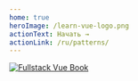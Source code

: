 ```yaml
---
home: true
heroImage: /learn-vue-logo.png
actionText: Начать →
actionLink: /ru/patterns/
---
```


<div class="hero">
  <p class="action">
    <GithubStarButton></GithubStarButton>
  </p>

  <a href="https://gumroad.com/a/462206067" target="_blank" rel="noopener noreferrer">
    <img src="https://www.fullstack.io/assets/images/vue-github.png" alt="Fullstack Vue Book">
  </a>
</div>
